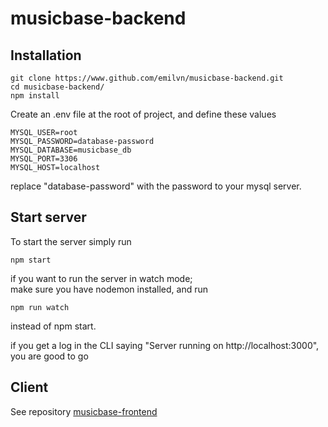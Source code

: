 # musicbase-backend

## Installation
    git clone https://www.github.com/emilvn/musicbase-backend.git
    cd musicbase-backend/
    npm install

Create an .env file at the root of project, and define these values

    MYSQL_USER=root
    MYSQL_PASSWORD=database-password
    MYSQL_DATABASE=musicbase_db
    MYSQL_PORT=3306
    MYSQL_HOST=localhost

replace "database-password" with the password to your mysql server.

## Start server
To start the server simply run

    npm start
if you want to run the server in watch mode;   
make sure you have nodemon installed, and run

    npm run watch
instead of npm start.

if you get a log in the CLI saying "Server running on http://localhost:3000", you are good to go

## Client
See repository [musicbase-frontend](https://github.com/emilvn/musicbase-frontend)